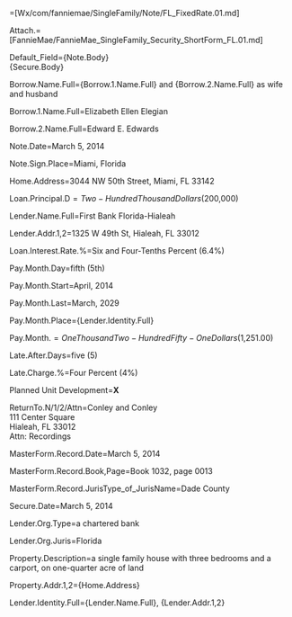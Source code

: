 =[Wx/com/fanniemae/SingleFamily/Note/FL_FixedRate.01.md]

Attach.=[FannieMae/FannieMae_SingleFamily_Security_ShortForm_FL.01.md]

Default_Field={Note.Body}<br>{Secure.Body}

Borrow.Name.Full={Borrow.1.Name.Full} and {Borrow.2.Name.Full} as wife and husband 

Borrow.1.Name.Full=Elizabeth Ellen Elegian

Borrow.2.Name.Full=Edward E. Edwards

Note.Date=March 5, 2014

Note.Sign.Place=Miami, Florida

Home.Address=3044 NW 50th Street, Miami, FL 33142

Loan.Principal.D$=Two-Hundred Thousand Dollars ($200,000)

Lender.Name.Full=First Bank Florida-Hialeah

Lender.Addr.1,2=1325 W 49th St, Hialeah, FL 33012

Loan.Interest.Rate.%=Six and Four-Tenths Percent (6.4%)

Pay.Month.Day=fifth (5th)

Pay.Month.Start=April, 2014

Pay.Month.Last=March, 2029

Pay.Month.Place={Lender.Identity.Full}

Pay.Month.$=One Thousand Two-Hundred Fifty-One Dollars ($1,251.00)

Late.After.Days=five (5)

Late.Charge.%=Four Percent (4%)

Planned Unit Development=<b>X</b>

ReturnTo.N/1/2/Attn=Conley and Conley<br>111 Center Square<br>Hialeah, FL  33012<br>Attn: Recordings

MasterForm.Record.Date=March 5, 2014

MasterForm.Record.Book,Page=Book 1032, page 0013

MasterForm.Record.JurisType_of_JurisName=Dade County

Secure.Date=March 5, 2014

Lender.Org.Type=a chartered bank

Lender.Org.Juris=Florida

Property.Description=a single family house with three bedrooms and a carport, on one-quarter acre of land

Property.Addr.1,2={Home.Address}

Lender.Identity.Full={Lender.Name.Full}, {Lender.Addr.1,2}
